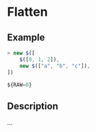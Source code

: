 # Flatten

## Example
```js
> new $([
    $([0, 1, 2]),
    new $(["a", "b", "c"]),
])

${RAW=0}
```

## Description
…
